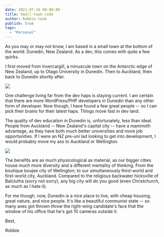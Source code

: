 ```yaml
---
date: 2021-07-16 00:00:00
title: Small-town code
author: Robbie Cook
publish: true
tags:
  - "Personal"
---
```



As you may or may not know, I am based in a small town at the bottom of the world: Dunedin, New Zealand. As a dev, this comes with quite a few quirks.


I first moved from Invercargill, a minuscule town on the Antarctic edge of New Zealand, up to Otago University in Dunedin. Then to Auckland, then back to Dunedin shortly after.


![](https://editor161350-dev.s3.us-east-1.amazonaws.com/protected/us-east-1%3A796ecdb8-f221-456a-a0b4-02b683ebd3ae/me.png)


One challenge living far from the dev haps is staying current. I am certain that there are more WordPress/PHP developers in Dunedin than any other form of developer. Now though, I have found a few great people -- so I can pick their brains for their latest haps. Things move fast in dev land.


The quality of dev education in Dunedin is, unfortunately, less than ideal. People from Auckland -- New Zealand's capital city -- have a mammoth advantage, as they have both much better universities and more job opportunities. If I were an NZ pre-uni lad looking to get into development, I would probably move my ass to Auckland or Wellington.


![](https://editor161350-dev.s3.us-east-1.amazonaws.com/protected/us-east-1%3A796ecdb8-f221-456a-a0b4-02b683ebd3ae/download.jpeg)


The benefits are as much physicological as material, as our bigger cities house much more diversity and a different mentality of thinking. From the boutique boujee city of Wellington; to our simultaneously third-world and first-world city, Auckland. Compared to the religious backwater hicksville of Balclutha (sorry not sorry), any big city will do you good (even Christchurch, as much as I hate it).


For me though, now, Dunedin is a nice place to live, with cheap housing, great nature, and nice people. It's like a beautiful communist state -- so many axes got thrown throw the right-wing candidate's face that the window of his office that he's got 10 cameras outside it.


Best,

Robbie